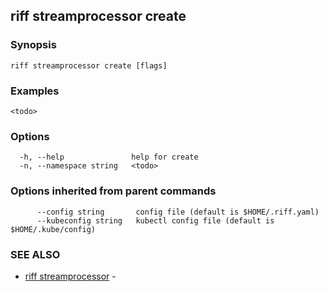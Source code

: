 ## riff streamprocessor create

<todo>

### Synopsis

<todo>

```
riff streamprocessor create [flags]
```

### Examples

```
<todo>
```

### Options

```
  -h, --help               help for create
  -n, --namespace string   <todo>
```

### Options inherited from parent commands

```
      --config string       config file (default is $HOME/.riff.yaml)
      --kubeconfig string   kubectl config file (default is $HOME/.kube/config)
```

### SEE ALSO

* [riff streamprocessor](riff_streamprocessor.md)	 - <todo>

